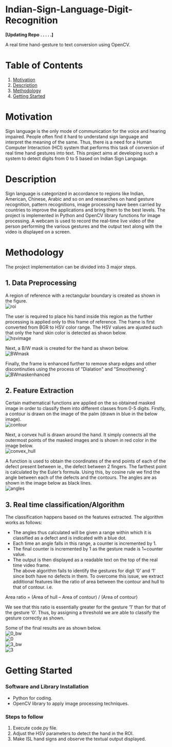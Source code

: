 # Indian-Sign-Language-Digit-Recognition

**[Updating Repo . . . . .]**

A real time hand-gesture to text conversion using OpenCV.

# Table of Contents

1. [Motivation](#motivation)  
2. [Description](#description)  
3. [Methodology](#methodology)
4. [Getting Started](#getting-started)


# Motivation
Sign language is the only mode of communication for the voice and hearing impaired. People often find it hard to understand sign language and interpret the meaning of the same. Thus, there is a need for a Human Computer Interaction (HCI) system that performs this task of conversion of real time hand gestures into text. This project aims at developing such a system to detect digits from 0 to 5 based on Indian Sign Language. 

# Description
Sign language is categorized in accordance to regions like Indian, American, Chinese, Arabic and so on and researches on hand gesture recognition, pattern recognitions, image processing have been carried by countries to improve the applications and bring them to the best levels. The project is implemented in Python and OpenCV library functions for image processing. A webcam is used to record the real-time live video of the person performing the various gestures and the output text along with the video is displayed on a screen. 

# Methodology
The project implementation can be divided into 3 major steps.

## 1. Data Preprocessing

A region of reference with a rectangular boundary is created as shown in the figure.<br> 
![roi](Images/roi.png)<br>

The user is required to place his hand inside this region as the further processing is applied only to this frame of reference. The frame is first converted from BGR to HSV color range. The HSV values are ajusted such that only the hand skin color is detected as shwon below.<br>
![hsvimage](Images/hsv.png)<br>

Next, a B/W mask is created for the hand as shwon below.<br> 
![BWmask](Images/bwmask.png)<br>

Finally, the frame is enhanced further to remove sharp edges and other discontinuties using the process of "Dialation" and "Smoothening". <br>
![BWmaskenhanced](Images/bwenhanced.png) 


## 2. Feature Extraction

Certain mathematical functions are applied on the so obtained masked image in order to classify them into different classes from 0-5 digits. Firstly, a contour is drawn on the image of the palm (drawn in blue in the below image).<br>
![contour](Images/contour.png)<br>

Next, a convex hull is drawn around the hand. It simply connects all the outermost points of the masked images and is shown in red color in the image below.<br>
![convex_hull](Images/convex_hull.png)<br>

A function is used to obtain the coordinates of the end points of each of the defect present between ie., the defect between 2 fingers. The farthest point is calculated by the Euler’s formula. Using this, by cosine rule we find the angle between each of the defects and the contours. The angles are as shown in the image below as black lines.<br> 
![angles](Images/angle.png)

## 3. Real time classification/Algorithm

The classification happens based on the features extracted. The algorithm works as follows:
-	The angles thus calculated will be given a range within which it is classified as a defect and is indicated with a blue dot.
-	Each time an angle falls in this range, a counter is incremented by 1.
-	The final counter is incremented by 1 as the gesture made is 1+counter value.
-	The output is then displayed as a readable text on the top of the real time video frame.   
The above algorithm fails to identify the gestures for digit ‘0’ and ‘1’ since both have no defects in them. To overcome this issue, we extract additional features like the ratio of area between the contour and hull to that of contour. i.e.<br>

Area ratio = (Area of hull – Area of contour) / (Area of contour)<br>

We see that this ratio is essentially greater for the gesture ‘1’ than for that of the gesture ‘0’. Thus, by assigning a threshold we are able to classify the gesture correctly as shown.<br>

Some of the final results are as shown below.<br>
![0_bw](Images/0bw.png)<br>
![0](Images/0.png)<br>
![3_bw](Images/3bw.png)<br>
![3](Images/3.png)<br>



# Getting Started
### Software and Library Installation
- Python for coding.
- OpenCV library to apply image processing techniques.

### Steps to follow
1. Execute code.py file.
2. Adjust the HSV parameters to detect the hand in the ROI.
3. Make ISL hand signs and observe the textual output displayed.

